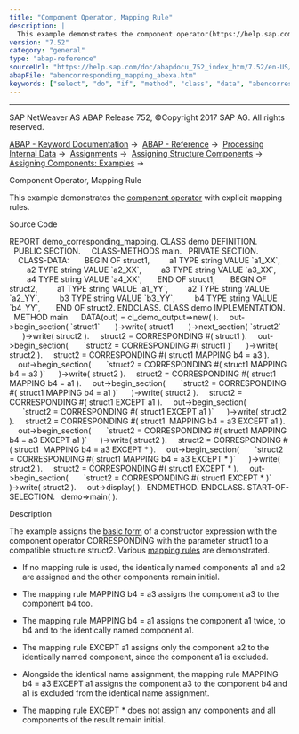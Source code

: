```yaml
---
title: "Component Operator, Mapping Rule"
description: |
  This example demonstrates the component operator(https://help.sap.com/doc/abapdocu_752_index_htm/7.52/en-US/abenconstructor_expr_corresponding.htm) with explicit mapping rules. Source Code REPORT demo_corresponding_mapping. CLASS demo DEFINITION. PUBLIC SECTION. CLASS-METHODS main. PRIVATE SECTI
version: "7.52"
category: "general"
type: "abap-reference"
sourceUrl: "https://help.sap.com/doc/abapdocu_752_index_htm/7.52/en-US/abencorresponding_mapping_abexa.htm"
abapFile: "abencorresponding_mapping_abexa.htm"
keywords: ["select", "do", "if", "method", "class", "data", "abencorresponding", "mapping", "abexa"]
---
```


* * *

SAP NetWeaver AS ABAP Release 752, ©Copyright 2017 SAP AG. All rights reserved.

[ABAP - Keyword Documentation](https://help.sap.com/doc/abapdocu_752_index_htm/7.52/en-US/abenabap.htm) →  [ABAP - Reference](https://help.sap.com/doc/abapdocu_752_index_htm/7.52/en-US/abenabap_reference.htm) →  [Processing Internal Data](https://help.sap.com/doc/abapdocu_752_index_htm/7.52/en-US/abenabap_data_working.htm) →  [Assignments](https://help.sap.com/doc/abapdocu_752_index_htm/7.52/en-US/abenvalue_assignments.htm) →  [Assigning Structure Components](https://help.sap.com/doc/abapdocu_752_index_htm/7.52/en-US/abencorresponding.htm) →  [Assigning Components: Examples](https://help.sap.com/doc/abapdocu_752_index_htm/7.52/en-US/abencorresponding_abexas.htm) → 

Component Operator, Mapping Rule

This example demonstrates the [component operator](https://help.sap.com/doc/abapdocu_752_index_htm/7.52/en-US/abenconstructor_expr_corresponding.htm) with explicit mapping rules.

Source Code

REPORT demo\_corresponding\_mapping.
CLASS demo DEFINITION.
  PUBLIC SECTION.
    CLASS-METHODS main.
  PRIVATE SECTION.
    CLASS-DATA:
      BEGIN OF struct1,
        a1 TYPE string VALUE \`a1\_XX\`,
        a2 TYPE string VALUE \`a2\_XX\`,
        a3 TYPE string VALUE \`a3\_XX\`,
        a4 TYPE string VALUE \`a4\_XX\`,
      END OF struct1,
      BEGIN OF struct2,
        a1 TYPE string VALUE \`a1\_YY\`,
        a2 TYPE string VALUE \`a2\_YY\`,
        b3 TYPE string VALUE \`b3\_YY\`,
        b4 TYPE string VALUE \`b4\_YY\`,
      END OF struct2.
ENDCLASS.
CLASS demo IMPLEMENTATION.
  METHOD main.
    DATA(out) = cl\_demo\_output=>new( ).
    out->begin\_section( \`struct1\`
      )->write( struct1
      )->next\_section( \`struct2\`
      )->write( struct2 ).
    struct2 = CORRESPONDING #( struct1 ).
    out->begin\_section(
      \`struct2 = CORRESPONDING #( struct1 )\`
     )->write( struct2 ).
    struct2 = CORRESPONDING #( struct1 MAPPING b4 = a3 ).
    out->begin\_section(
      \`struct2 = CORRESPONDING #( struct1 MAPPING b4 = a3 )\`
     )->write( struct2 ).
    struct2 = CORRESPONDING #( struct1 MAPPING b4 = a1 ).
    out->begin\_section(
      \`struct2 = CORRESPONDING #( struct1 MAPPING b4 = a1 )\`
     )->write( struct2 ).
    struct2 = CORRESPONDING #( struct1 EXCEPT a1 ).
    out->begin\_section(
      \`struct2 = CORRESPONDING #( struct1 EXCEPT a1 )\`
     )->write( struct2 ).
    struct2 = CORRESPONDING #( struct1  MAPPING b4 = a3 EXCEPT a1 ).
    out->begin\_section(
      \`struct2 = CORRESPONDING #( struct1 MAPPING b4 = a3 EXCEPT a1 )\`
     )->write( struct2 ).
    struct2 = CORRESPONDING #( struct1  MAPPING b4 = a3 EXCEPT \* ).
    out->begin\_section(
      \`struct2 = CORRESPONDING #( struct1 MAPPING b4 = a3 EXCEPT \* )\`
     )->write( struct2 ).
    struct2 = CORRESPONDING #( struct1 EXCEPT \* ).
    out->begin\_section(
      \`struct2 = CORRESPONDING #( struct1 EXCEPT \* )\`
     )->write( struct2 ).
    out->display( ).  ENDMETHOD.
ENDCLASS.
START-OF-SELECTION.
  demo=>main( ).

Description

The example assigns the [basic form](https://help.sap.com/doc/abapdocu_752_index_htm/7.52/en-US/abencorresponding_constr_arg_type.htm) of a constructor expression with the component operator CORRESPONDING with the parameter struct1 to a compatible structure struct2. Various [mapping rules](https://help.sap.com/doc/abapdocu_752_index_htm/7.52/en-US/abencorresponding_constr_mapping.htm) are demonstrated.

-   If no mapping rule is used, the identically named components a1 and a2 are assigned and the other components remain initial.

-   The mapping rule MAPPING b4 = a3 assigns the component a3 to the component b4 too.

-   The mapping rule MAPPING b4 = a1 assigns the component a1 twice, to b4 and to the identically named component a1.

-   The mapping rule EXCEPT a1 assigns only the component a2 to the identically named component, since the component a1 is excluded.

-   Alongside the identical name assignment, the mapping rule MAPPING b4 = a3 EXCEPT a1 assigns the component a3 to the component b4 and a1 is excluded from the identical name assignment.

-   The mapping rule EXCEPT \* does not assign any components and all components of the result remain initial.